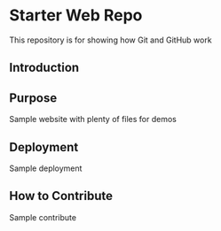 # Starter Web Repo

This repository is for showing how Git and GitHub work

## Introduction

## Purpose

Sample website with plenty of files for demos

## Deployment

Sample deployment

## How to Contribute
Sample contribute